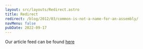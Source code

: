 ```yaml
---
layout: src/layouts/Redirect.astro
title: Redirect
redirect: /blog/2012/03/common-is-not-a-name-for-an-assembly/
navMenu: false
pubDate: 2022-09-17
---
```

<div>
Our article feed can be found <a href="/blog/2012/03/common-is-not-a-name-for-an-assembly/">here</a>
</div>
